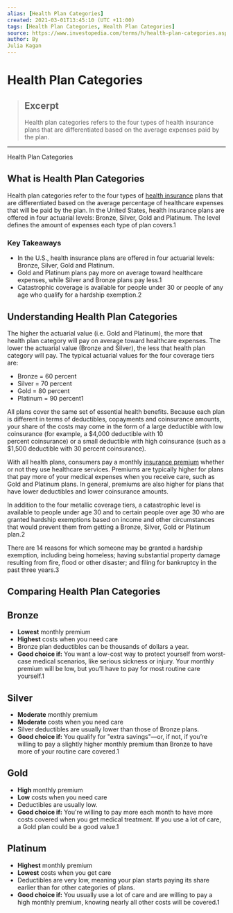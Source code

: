 ```yaml
---
alias: [Health Plan Categories]
created: 2021-03-01T13:45:10 (UTC +11:00)
tags: [Health Plan Categories, Health Plan Categories]
source: https://www.investopedia.com/terms/h/health-plan-categories.asp
author: By
Julia Kagan
---
```


# Health Plan Categories

> ## Excerpt
> Health plan categories refers to the four types of health insurance plans that are differentiated based on the average expenses paid by the plan.

---

Health Plan Categories
## What is Health Plan Categories

Health plan categories refer to the four types of [health insurance](https://www.investopedia.com/terms/h/healthinsurance.asp) plans that are differentiated based on the average percentage of healthcare expenses that will be paid by the plan. In the United States, health insurance plans are offered in four actuarial levels: Bronze, Silver, Gold and Platinum. The level defines the amount of expenses each type of plan covers.1

### Key Takeaways

-   In the U.S., health insurance plans are offered in four actuarial levels: Bronze, Silver, Gold and Platinum.
-   Gold and Platinum plans pay more on average toward healthcare expenses, while Silver and Bronze plans pay less.1
-   Catastrophic coverage is available for people under 30 or people of any age who qualify for a hardship exemption.2

## Understanding Health Plan Categories

The higher the actuarial value (i.e. Gold and Platinum), the more that health plan category will pay on average toward healthcare expenses. The lower the actuarial value (Bronze and Silver), the less that health plan category will pay. The typical actuarial values for the four coverage tiers are:

-   Bronze = 60 percent
-   Silver = 70 percent
-   Gold = 80 percent
-   Platinum = 90 percent1

All plans cover the same set of essential health benefits. Because each plan is different in terms of deductibles, copayments and coinsurance amounts, your share of the costs may come in the form of a large deductible with low coinsurance (for example, a $4,000 deductible with 10 percent coinsurance) or a small deductible with high coinsurance (such as a $1,500 deductible with 30 percent coinsurance).

With all health plans, consumers pay a monthly [insurance premium](https://www.investopedia.com/terms/i/insurance-premium.asp) whether or not they use healthcare services. Premiums are typically higher for plans that pay more of your medical expenses when you receive care, such as Gold and Platinum plans. In general, premiums are also higher for plans that have lower deductibles and lower coinsurance amounts.

In addition to the four metallic coverage tiers, a catastrophic level is available to people under age 30 and to certain people over age 30 who are granted hardship exemptions based on income and other circumstances that would prevent them from getting a Bronze, Silver, Gold or Platinum plan.2

There are 14 reasons for which someone may be granted a hardship exemption, including being homeless; having substantial property damage resulting from fire, flood or other disaster; and filing for bankruptcy in the past three years.3

## Comparing Health Plan Categories

## Bronze

-   **Lowest** monthly premium
-   **Highest** costs when you need care
-   Bronze plan deductibles can be thousands of dollars a year.
-   **Good choice if:** You want a low-cost way to protect yourself from worst-case medical scenarios, like serious sickness or injury. Your monthly premium will be low, but you’ll have to pay for most routine care yourself.1

## Silver

-   **Moderate** monthly premium
-   **Moderate** costs when you need care
-   Silver deductibles are usually lower than those of Bronze plans.
-   **Good choice if:** You qualify for "extra savings"—or, if not, if you’re willing to pay a slightly higher monthly premium than Bronze to have more of your routine care covered.1

## Gold

-   **High** monthly premium
-   **Low** costs when you need care
-   Deductibles are usually low.
-   **Good choice if:** You're willing to pay more each month to have more costs covered when you get medical treatment. If you use a lot of care, a Gold plan could be a good value.1

## Platinum

-   **Highest** monthly premium
-   **Lowest** costs when you get care
-   Deductibles are very low, meaning your plan starts paying its share earlier than for other categories of plans.
-   **Good choice if:** You usually use a lot of care and are willing to pay a high monthly premium, knowing nearly all other costs will be covered.1
